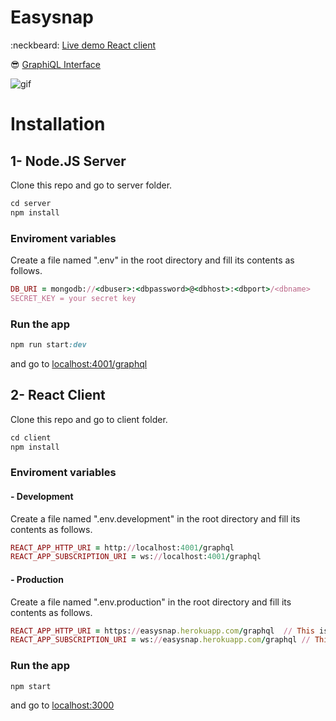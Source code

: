 # Easysnap
:neckbeard:   [Live demo React client](http://easysnap.surge.sh/)

:sunglasses:  [GraphiQL Interface](http://54.86.4.87:5000/graphql)

![gif](https://mehmetseven.net/content/images/2018/11/newest.gif)


# Installation


## 1- Node.JS Server

Clone this repo and go to server folder.

```ruby
cd server
npm install
```

### Enviroment variables
Create a file named ".env" in the root directory and fill its contents as follows.

```ruby
DB_URI = mongodb://<dbuser>:<dbpassword>@<dbhost>:<dbport>/<dbname>
SECRET_KEY = your secret key
```


### Run the app
```ruby
npm run start:dev
```

and go to [localhost:4001/graphql](http://localhost:4001/graphql)



## 2- React Client

Clone this repo and go to client folder.
```ruby
cd client
npm install
```

### Enviroment variables

#### - Development
Create a file named ".env.development" in the root directory and fill its contents as follows.

```ruby
REACT_APP_HTTP_URI = http://localhost:4001/graphql
REACT_APP_SUBSCRIPTION_URI = ws://localhost:4001/graphql
```

#### - Production
Create a file named ".env.production" in the root directory and fill its contents as follows.

```ruby
REACT_APP_HTTP_URI = https://easysnap.herokuapp.com/graphql  // This is an example. Please write your GraphQL HTTP URI.
REACT_APP_SUBSCRIPTION_URI = ws://easysnap.herokuapp.com/graphql // This is an example. Please write your GraphQL WS URI.
```

### Run the app
```ruby
npm start
```

and go to [localhost:3000](http://localhost:3000/)
